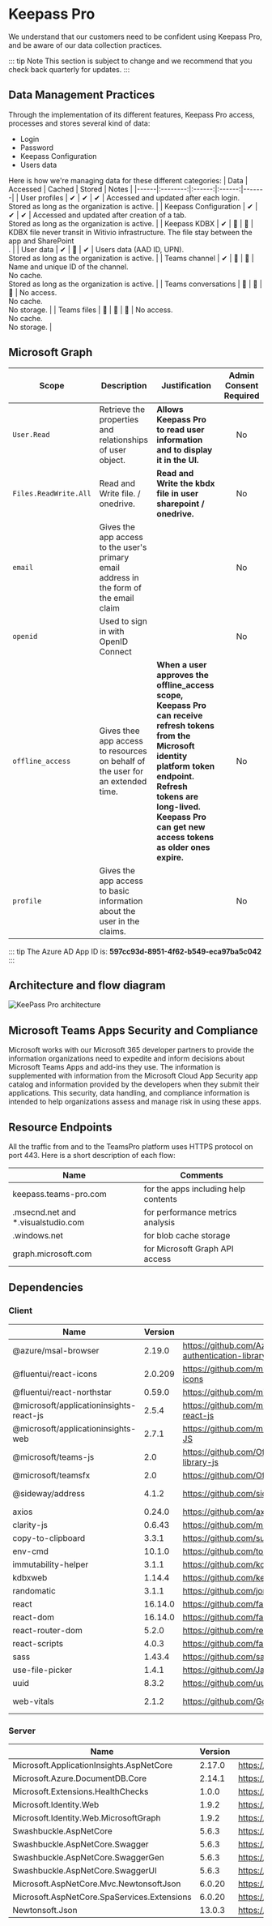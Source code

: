 ﻿# Keepass Pro

We understand that our customers need to be confident using Keepass Pro, and be aware of our data collection practices.

::: tip Note
This section is subject to change and we recommend that you check back quarterly for updates.
:::

## Data Management Practices

Through the implementation of its different features, Keepass Pro access, processes and stores several kind of data:
- Login
- Password 
- Keepass Configuration
- Users data

Here is how we're managing data for these different categories:
| Data | Accessed | Cached | Stored | Notes |
|------|:--------:|:------:|:------:|-------|
| User profiles | ✔ | ✔ | ✔ | Accessed and updated after each login.<br/>Stored as long as the organization is active. |
| Keepass Configuration | ✔ | ✔ | ✔ | Accessed and updated after creation of a tab.<br/>Stored as long as the organization is active. |
| Keepass KDBX | ✔ | 🚫 | 🚫 | KDBX file never transit in Witivio infrastructure. The file stay between the app and SharePoint<br/>. |
| User data | ✔ | 🚫 | ✔ | Users data (AAD ID, UPN).<br/>Stored as long as the organization is active. |
| Teams channel | ✔ | 🚫 | 🚫 | Name and unique ID of the channel.<br/>No cache.<br/>Stored as long as the organization is active. |
| Teams conversations | 🚫 | 🚫 | 🚫 | No access.<br/>No cache.<br/>No storage. |
| Teams files | 🚫 | 🚫 | 🚫 | No access.<br/>No cache.<br/>No storage. |

## Microsoft Graph

| Scope | Description | Justification | Admin Consent Required |
|-------|-------------|---------------|:----------------------:|
| ```User.Read``` | Retrieve the properties and relationships of user object. | **Allows Keepass Pro to read user information and to display it in the UI.** | No |
| ```Files.ReadWrite.All``` | Read and Write file. / onedrive. | **Read and Write the kbdx file in user sharepoint / onedrive.** | No |
|```email```| Gives the app access to the user's primary email address in the form of the email claim | | No |
|```openid```| Used to sign in with OpenID Connect | | No |
|```offline_access```| Gives thee app access to resources on behalf of the user for an extended time. | **When a user approves the offline_access scope, Keepass Pro can receive refresh tokens from the Microsoft identity platform token endpoint. Refresh tokens are long-lived. Keepass Pro can get new access tokens as older ones expire.** | No |
|```profile```| Gives the app access to basic information about the user in the claims.| | No |

::: tip
The Azure AD App ID is: **597cc93d-8951-4f62-b549-eca97ba5c042**
:::

## Architecture and flow diagram

![KeePass Pro architecture](/assets/img/keepass-architecture.png)

## Microsoft Teams Apps Security and Compliance

Microsoft works with our Microsoft 365 developer partners to provide the information organizations need to expedite and inform decisions about Microsoft Teams Apps and add-ins they use. The information is supplemented with information from the Microsoft Cloud App Security app catalog and information provided by the developers when they submit their applications. This security, data handling, and compliance information is intended to help organizations assess and manage risk in using these apps.

<!-- ::: tip Note
[Microsoft 365 App Compliance for Keepass Pro](https://docs.microsoft.com/en-us/microsoft-365-app-certification/teams/witivio-keepass-pro)
::: -->

## Resource Endpoints

All the traffic from and to the TeamsPro platform uses HTTPS protocol on port 443.
Here is a short description of each flow:

| Name | Comments |
|------|----------|
| keepass.teams-pro.com  | for the apps including help contents |
|.msecnd.net and *.visualstudio.com  | for performance metrics analysis |
|.windows.net | for blob cache storage |
|graph.microsoft.com | for Microsoft Graph API access |

## Dependencies

### Client

| Name | Version | Url | Licence |
| ---- | ------- | --- | ------- |
| @azure/msal-browser | 2.19.0 | https://github.com/AzureAD/microsoft-authentication-library-for-js | MIT |
| @fluentui/react-icons | 2.0.209 | https://github.com/microsoft/fluentui-system-icons | MIT |
| @fluentui/react-northstar | 0.59.0 | https://github.com/microsoft/fluentui | MIT |
| @microsoft/applicationinsights-react-js | 2.5.4 | https://github.com/microsoft/applicationinsights-react-js | MIT |
| @microsoft/applicationinsights-web | 2.7.1 | https://github.com/microsoft/ApplicationInsights-JS | MIT |
| @microsoft/teams-js | 2.0 | https://github.com/OfficeDev/microsoft-teams-library-js | MIT |
| @microsoft/teamsfx | 2.0 | https://github.com/OfficeDev/TeamsFx | MIT |
| @sideway/address | 4.1.2 | https://github.com/sideway/address | BSD-3-Clause |
| axios | 0.24.0 | https://github.com/axios/axios | MIT |
| clarity-js | 0.6.43 | https://github.com/microsoft/clarity | MIT |
| copy-to-clipboard | 3.3.1 | https://github.com/sudodoki/copy-to-clipboard | MIT |
| env-cmd | 10.1.0 | https://github.com/toddbluhm/env-cmd | MIT |
| immutability-helper | 3.1.1 | https://github.com/kolodny/immutability-helper | MIT |
| kdbxweb | 1.14.4 | https://github.com/keeweb/kdbxweb | MIT |
| randomatic | 3.1.1 | https://github.com/jonschlinkert/randomatic | MIT |
| react | 16.14.0 | https://github.com/facebook/react | MIT |
| react-dom | 16.14.0 | https://github.com/facebook/react | MIT |
| react-router-dom | 5.2.0 | https://github.com/remix-run/react-router | MIT |
| react-scripts | 4.0.3 | https://github.com/facebook/create-react-app | MIT |
| sass | 1.43.4 | https://github.com/sass/dart-sass | MIT |
| use-file-picker | 1.4.1 | https://github.com/Jaaneek/useFilePicker | MIT |
| uuid | 8.3.2 | https://github.com/uuidjs/uuid | MIT |
| web-vitals | 2.1.2 | https://github.com/GoogleChrome/web-vitals | Apache-2.0 |

### Server

| Name | Version | Url | Licence |
| ---- | ------- | --- | ------- |
| Microsoft.ApplicationInsights.AspNetCore | 2.17.0 | https://github.com/Microsoft/ApplicationInsights-dotnet | MIT |
| Microsoft.Azure.DocumentDB.Core | 2.14.1 | https://www.nuget.org/packages/Microsoft.Azure.DocumentDB.Core/2.14.1 |  |
| Microsoft.Extensions.HealthChecks | 1.0.0 | https://github.com/seven1986/HealthChecks |  |
| Microsoft.Identity.Web | 1.9.2 | https://github.com/AzureAD/microsoft-identity-web | MIT |
| Microsoft.Identity.Web.MicrosoftGraph | 1.9.2 | https://github.com/AzureAD/microsoft-identity-web | MIT |
| Swashbuckle.AspNetCore | 5.6.3 | https://github.com/domaindrivendev/Swashbuckle.AspNetCore.git |  |
| Swashbuckle.AspNetCore.Swagger | 5.6.3 | https://github.com/domaindrivendev/Swashbuckle.AspNetCore.git |  |
| Swashbuckle.AspNetCore.SwaggerGen | 5.6.3 | https://github.com/domaindrivendev/Swashbuckle.AspNetCore.git |  |
| Swashbuckle.AspNetCore.SwaggerUI | 5.6.3 | https://github.com/domaindrivendev/Swashbuckle.AspNetCore.git |  |
| Microsoft.AspNetCore.Mvc.NewtonsoftJson | 6.0.20 | https://github.com/dotnet/aspnetcore | MIT |
| Microsoft.AspNetCore.SpaServices.Extensions | 6.0.20 | https://github.com/dotnet/aspnetcore | MIT |
| Newtonsoft.Json | 13.0.3 | https://github.com/JamesNK/Newtonsoft.Json | MIT |

<Intercom />
<Clarity />
<GoogleAnalytics />